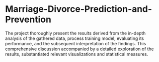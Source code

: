 # Marriage-Divorce-Prediction-and-Prevention
The project thoroughly present the results derived from the in-depth analysis of the gathered data, process training model, evaluating its performance, and the subsequent interpretation of the findings. This comprehensive discussion accompanied by a detailed exploration of the results, substantiated relevant visualizations and statistical measures.
